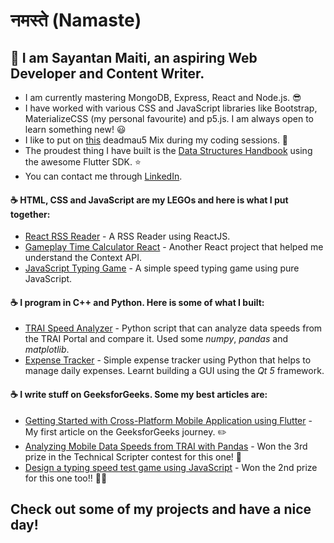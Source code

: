 # नमस्ते (Namaste)

##  👋 I am **Sayantan Maiti**, an aspiring Web Developer and Content Writer.

- I am currently mastering MongoDB, Express, React and Node.js. :sunglasses:
- I have worked with various CSS and JavaScript libraries like Bootstrap, MaterializeCSS (my personal favourite) and p5.js.  I am always open to learn something new! :smiley:
- I like to put on [this](https://www.youtube.com/watch?v=QV8eiSA4vqc&list=RDEMAPN-vkfalyPGuAim5-AgEA&start_radio=1) deadmau5 Mix during my coding sessions. :musical_note:
- The proudest thing I have built is the [Data Structures Handbook](https://play.google.com/store/apps/details?id=com.bashoverflow.datastructures&hl=en_IN&gl=US) using the awesome Flutter SDK. :star:
- You can contact me through [LinkedIn](https://www.linkedin.com/in/sayantan-maiti/).

#### ☕ HTML, CSS and JavaScript are my LEGOs and here is what I put together:

- [React RSS Reader](https://github.com/sayantanm19/react-rss-reader) - A RSS Reader using ReactJS.
- [Gameplay Time Calculator React](https://github.com/sayantanm19/gameplay-time-calculator-react) - Another React project that helped me understand the Context API.
- [JavaScript Typing Game](https://github.com/sayantanm19/js-simple-typing-game) - A simple speed typing game using pure JavaScript.

#### ☕ I program in C++ and Python. Here is some of what I built:

- [TRAI Speed Analyzer](https://github.com/sayantanm19/trai-speed-analyzer) - Python script that can analyze data speeds from the TRAI Portal and compare it. Used some *numpy*, *pandas* and *matplotlib*.
- [Expense Tracker](https://github.com/sayantanm19/expense-tracker-python) - Simple expense tracker using Python that helps to manage daily expenses. Learnt building a GUI using the *Qt 5* framework.

#### ☕ I write stuff on **GeeksforGeeks**. Some my best articles are: 

- [Getting Started with Cross-Platform Mobile Application using Flutter](https://www.geeksforgeeks.org/getting-started-with-cross-platform-mobile-application-using-flutter/) - My first article on the GeeksforGeeks journey. ✏️
- [Analyzing Mobile Data Speeds from TRAI with Pandas](https://www.geeksforgeeks.org/analyzing-mobile-data-speeds-from-trai-with-pandas/) - Won the 3rd prize in the Technical Scripter contest for this one! 🕺
- [Design a typing speed test game using JavaScript](https://www.geeksforgeeks.org/design-a-typing-speed-test-game-using-javascript/) - Won the 2nd prize for this one too!! 🕺🕺

## Check out some of my projects and have a nice day!
